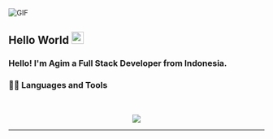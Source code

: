 <img align="center" alt="GIF" src="https://media.giphy.com/media/836HiJc7pgzy8iNXCn/giphy.gif" />

## Hello World <img src="https://github.com/TheDudeThatCode/TheDudeThatCode/blob/master/Assets/Earth.gif" width="24px">

### Hello! I'm Agim a Full Stack Developer from Indonesia.
  
### 👨‍💻 Languages and Tools

<br />

<p align="center">
  <a href="https://skillicons.dev">
    <img src="https://skillicons.dev/icons?i=git,aws,bootstrap,c,cpp,css,discord,docker,dynamodb,express,figma,firebase,github,html,idea,java,js,kotlin,linux,md,materialui,mongodb,mysql,nextjs,nodejs,postman,py,react,redux,tailwind,ts,vscode&perline=14" />
  </a>
</p>

-----
